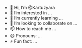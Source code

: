 - 👋 Hi, I’m @Kartuzyara
- 👀 I’m interested in ...
- 🌱 I’m currently learning ...
- 💞️ I’m looking to collaborate on ...
- 📫 How to reach me ...
- 😄 Pronouns: ...
- ⚡ Fun fact: ...

<!---
Kartuzyara/Kartuzyara is a ✨ special ✨ repository because its `README.md` (this file) appears on your GitHub profile.
You can click the Preview link to take a look at your changes.
--->
